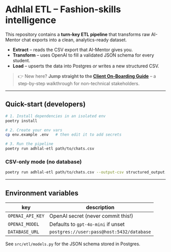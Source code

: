 # Adhlal ETL – Fashion-skills intelligence

This repository contains a **turn-key ETL pipeline** that transforms raw AI-Mentor chat exports into a clean, analytics-ready dataset.

* **Extract** – reads the CSV export that AI-Mentor gives you.
* **Transform** – uses OpenAI to fill a validated JSON schema for every student.
* **Load** – upserts the data into Postgres _or_ writes a new structured CSV.

> 👉 New here?  **Jump straight to the [Client On-Boarding Guide](CLIENT_ONBOARDING.md)** – a step-by-step walkthrough for non-technical stakeholders.

---

## Quick-start (developers)
```bash
# 1. Install dependencies in an isolated env
poetry install               

# 2. Create your env vars
cp env.example .env   # then edit it to add secrets

# 3. Run the pipeline
poetry run adhlal-etl path/to/chats.csv
```

### CSV-only mode (no database)
```bash
poetry run adhlal-etl path/to/chats.csv --output-csv structured_output.csv
```

---

## Environment variables
| key              | description                               |
| ---------------- | ----------------------------------------- |
| `OPENAI_API_KEY` | OpenAI secret (never commit this!)        |
| `OPENAI_MODEL`   | Defaults to `gpt-4o-mini` if unset        |
| `DATABASE_URL`   | `postgres://user:pass@host:5432/database` |

See `src/etl/models.py` for the JSON schema stored in Postgres. 